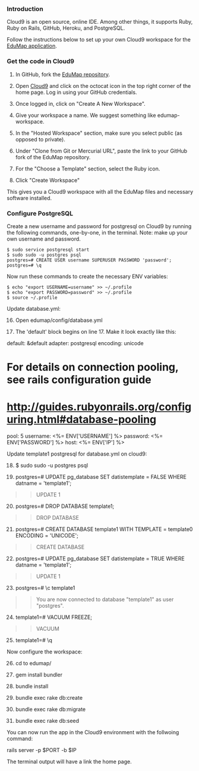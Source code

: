 ### Introduction

Cloud9 is an open source, online IDE. Among other things, it supports Ruby, Ruby on Rails, 
GitHub, Heroku, and PostgreSQL. 

Follow the instructions below to set up your own Cloud9 workspace for the [EduMap application](https://edumap2.herokuapp.com). 

### Get the code in Cloud9

1. In GitHub, fork the [EduMap repository](https://github.com/andyras/edumap).

2. Open [Cloud9](https://c9.io) and click on the octocat icon in the top right corner of the home page. Log in using your GitHub credentials.  

3. Once logged in, click on "Create A New Workspace". 

4. Give your workspace a name. We suggest something like edumap-workspace. 

5. In the "Hosted Workspace" section, make sure you select public (as opposed to private).

6. Under "Clone from Git or Mercurial URL", paste the link to your GitHub fork of the EduMap repository.

7. For the "Choose a Template" section, select the Ruby icon. 

8. Click "Create Workspace"

This gives you a Cloud9 workspace with all the EduMap files and necessary software installed. 

### Configure PostgreSQL

Create a new username and password for postgresql on Cloud9 by running the following commands, 
one-by-one, in the terminal. Note: make up your own username and password.

```
$ sudo service postgresql start
$ sudo sudo -u postgres psql
postgres=# CREATE USER username SUPERUSER PASSWORD 'password';
postgres=# \q
```
Now run these commands to create the necessary ENV variables:

```
$ echo "export USERNAME=username" >> ~/.profile
$ echo "export PASSWORD=password" >> ~/.profile
$ source ~/.profile
```

Update database.yml: 

16. Open edumap/config/database.yml

17. The 'default' block begins on line 17. Make it look exactly like this:

default: &default
  adapter: postgresql
  encoding: unicode
  # For details on connection pooling, see rails configuration guide
  # http://guides.rubyonrails.org/configuring.html#database-pooling
  pool: 5
  username: <%= ENV['USERNAME'] %>
  password: <%= ENV['PASSWORD'] %>
  host:     <%= ENV['IP'] %>

Update template1 postgresql for database.yml on cloud9:

18. $ sudo sudo -u postgres psql

19. postgres=# UPDATE pg_database SET datistemplate = FALSE WHERE datname = 'template1';
>> UPDATE 1

20. postgres=# DROP DATABASE template1;
>> DROP DATABASE

21. postgres=# CREATE DATABASE template1 WITH TEMPLATE = template0 ENCODING = 'UNICODE';
>> CREATE DATABASE

22. postgres=# UPDATE pg_database SET datistemplate = TRUE WHERE datname = 'template1';
>> UPDATE 1

23. postgres=# \c template1
>> You are now connected to database "template1" as user "postgres".

24. template1=# VACUUM FREEZE;
>> VACUUM

25. template1=# \q

Now configure the workspace:

26. cd to edumap/

27. gem install bundler

28. bundle install

29. bundle exec rake db:create

30. bundle exec rake db:migrate

31. bundle exec rake db:seed

You can now run the app in the Cloud9 environment with the follwoing command:

rails server -p $PORT -b $IP

The terminal output will have a link the home page. 



